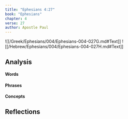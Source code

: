 ```yaml
---
title: "Ephesians 4:27"
book: "Ephesians"
chapter: 4
verse: 27
author: Apostle Paul
---
```

![[/Greek/Ephesians/004/Ephesians-004-027G.md#Text]]
![[/Hebrew/Ephesians/004/Ephesians-004-027H.md#Text]]

## Analysis

#### Words

#### Phrases

#### Concepts

## Reflections
